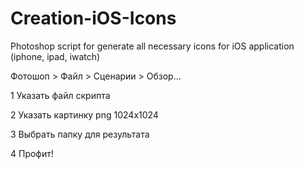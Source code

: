 # Creation-iOS-Icons
Photoshop script for generate all necessary icons for iOS application (iphone, ipad, iwatch)


Фотошоп > Файл > Сценарии > Обзор...

1 Указать файл скрипта

2 Указать картинку png 1024x1024

3 Выбрать папку для результата

4 Профит!
